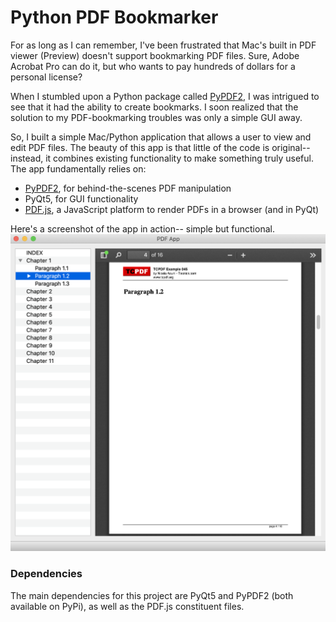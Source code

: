 # Python PDF Bookmarker

For as long as I can remember, I've been frustrated that Mac's built in PDF viewer (Preview) doesn't support bookmarking PDF files. Sure, Adobe Acrobat Pro can do it, but who wants to pay hundreds of dollars for a personal license?

When I stumbled upon a Python package called [PyPDF2](https://pythonhosted.org/PyPDF2/), I was intrigued to see that it had the ability to create bookmarks. I soon realized that the solution to my PDF-bookmarking troubles was only a simple GUI away.

So, I built a simple Mac/Python application that allows a user to view and edit PDF files. The beauty of this app is that little of the code is original-- instead, it combines existing functionality to make something truly useful. The app fundamentally relies on:
* [PyPDF2](https://pythonhosted.org/PyPDF2/), for behind-the-scenes PDF manipulation
* PyQt5, for GUI functionality
* [PDF.js](https://mozilla.github.io/pdf.js/), a JavaScript platform to render PDFs in a browser (and in PyQt)

Here's a screenshot of the app in action-- simple but functional.
![screenshot](pdfapp.png)

### Dependencies

The main dependencies for this project are PyQt5 and PyPDF2 (both available on PyPi), as well as the PDF.js constituent files. 

